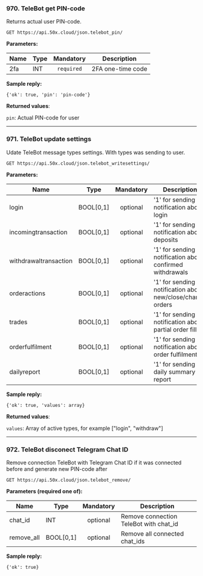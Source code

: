 ### 970. TeleBot get PIN-code

Returns actual user PIN-code.

```
GET https://api.50x.cloud/json.telebot_pin/
```

**Parameters:**

|Name|Type|Mandatory|Description|
|---|---|:----------:|--------|
|2fa|INT|`required`|2FA one-time code|

**Sample reply:**

```
{'ok': true, 'pin': 'pin-code'}
```

**Returned values**:

`pin`: Actual PIN-code for user

---

### 971. TeleBot update settings

Udate TeleBot message types settings. With types was sending to user.

```
GET https://api.50x.cloud/json.telebot_writesettings/
```

**Parameters:**

|Name|Type|Mandatory|Description|
|---|---|:----------:|--------|
|login|BOOL[0,1]|optional|'1' for sending notification about login
|incomingtransaction|BOOL[0,1]|optional|'1' for sending notification about deposits
|withdrawaltransaction|BOOL[0,1]|optional|'1' for sending notification about confirmed withdrawals
|orderactions|BOOL[0,1]|optional|'1' for sending notification about new/close/change orders
|trades|BOOL[0,1]|optional|'1' for sending notification about partial order filling
|orderfulfilment|BOOL[0,1]|optional|'1' for sending notification about order fulfilment
|dailyreport|BOOL[0,1]|optional|'1' for sending daily summary report

**Sample reply:**

```
{'ok': true, 'values': array}
```

**Returned values**:

`values`: Array of active types, for example ["login", "withdraw"]

---

### 972. TeleBot disconect Telegram Chat ID

Remove connection TeleBot with Telegram Chat ID if it was connected before and generate new PIN-code after

```
GET https://api.50x.cloud/json.telebot_remove/
```

**Parameters (required one of):**

|Name|Type|Mandatory|Description|
|---|---|:----------:|--------|
|chat_id|INT|optional|Remove connection TeleBot with chat_id
|remove_all|BOOL[0,1]|optional|Remove all connected chat_ids

**Sample reply:**

```
{'ok': true}
```
